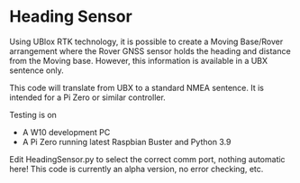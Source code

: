 # Heading Sensor
Using UBlox RTK technology, it is possible to create a Moving Base/Rover arrangement where the Rover GNSS sensor holds the heading and distance from the Moving base. However, this information is available in a UBX sentence only.

This code will translate from UBX to a standard NMEA sentence. It is intended for a Pi Zero or similar controller.

Testing is on 
- A W10 development PC
- A Pi Zero running latest Raspbian Buster and Python 3.9

Edit HeadingSensor.py to select the correct comm port, nothing automatic here!
This code is currently an alpha version, no error checking, etc.
